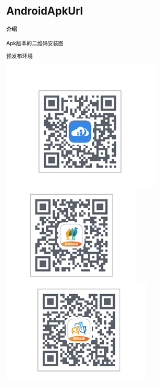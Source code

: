 # AndroidApkUrl

#### 介绍
Apk版本的二维码安装图

预发布环境
<div>
<img src="https://github.com/StoneFangl/AndroidApkUrl/blob/master/sass.png"  alt="祝融通预发布环境" align=center width="%30" />
<img src="https://github.com/StoneFangl/AndroidApkUrl/blob/master/%E7%AD%91%E8%9E%8D%E9%80%9A.png"  alt="砂浆云管家预发布环境" align=center width="%30"/>
<img src="https://github.com/StoneFangl/AndroidApkUrl/blob/master/筑通达.png"  alt="筑通达预发布环境" align=center width="%30"/>
</div>